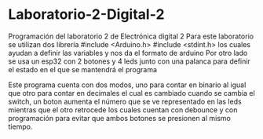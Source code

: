 # Laboratorio-2-Digital-2
Programación del laboratorio 2 de Electrónica digital 2
Para este laboratorio se utilizan dos librería 
#include <Arduino.h>
#include <stdint.h>
los cuales ayudan a definir las variables y nos da el formato de arduino 
Por otro lado se usa un esp32 con 2 botones y 4 leds junto con una palanca para definir el estado en el que se mantendrá el programa

Este programa cuenta con dos modos, uno para contar en binario al igual que otro para contar en decimales el cual es cambiado cuando se cambia el switch, un boton aumenta el número que se ve representado en las leds mientras que el otro retrocede los cuales cuentan con debounce y con programación para evitar que ambos botones se presionen al mismo tiempo.
